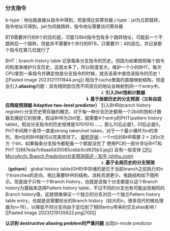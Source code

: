 ### 分支指令
b-type：地址能直接从指令中得到，但是得比较寄存器
j-type：jal为立即跳转，指令地址可得到，jalr为间接跳转，指令地址需要访问寄存器

BTB需要并行的8个的目的是，可能128bit指令包有多个跳转地址，可能前一个不跳转后一个跳转，但是并不需要8个并行的BTB，只需要31：4的高位，并记录那个指令在第几位就行了


BHT：branch history table 记录每条分支指令的历史。但因为如果按照每个指令的粒度来维护分支历史，这就太多了，所以粒度变大，维护一个小的BHT。每次CPU拿到一条指令并确定他是分支指令的时候，就去该表中查找该指令的历史
![[Pasted image 20231211111844.png]]
相当于cache里面的直接映射结构，但是会引入**aliasing**问题：具有相同低位而不同高位的地址会映射到同一个entry中。
 $~~~~~~~~~~~~~~~~~~~~~~~~~~~~~~~~~~~~~~~~~~~~~~~~~~~~~~~~~~~~~~~~~~~~~~~~~~~~$$\Downarrow$
**引入2bit饱和计数器 
 $~~~~~~~~~~~~~~~~~~~~~~~~~~~~~~~~~~~~~~~~~~~~~~~~~~~~~~~~~~~~~~~~~~~~~~~~~~~~$$\Downarrow$
基于局部历史的分支预测（又称自适应两级预测器 Adaptive two-level predictor）**
	引入BHR(branch history register):分支历史寄存器的概念，对于每一种分支历史都用一个2bit的饱和计数器去捕捉它的规律，假设BHR为2bit宽，就需要4个entry的PHT(pattern history table)，假设分支指令的历史规律是10101010.....，那么10后必是1，01后必是0，PHT中间两个表项一直是strong taken/not taken，对于一个最小循环为n的序列，用n位的BHR就可以完美预测了。
	<u>面积开销</u> : 一个n位的BHR需要  2 × 2的n次方 个bit，如果每条分支指令都配备一个那就没完了
	使用PC的一部分寻址BHT和PHT
![[887eda7c6aaa5d35085cebb3cd925b3.jpg]]
会有一些变体
[CPU MicroArch: Branch Prediction分支预测简述 - 知乎 (zhihu.com)](https://zhuanlan.zhihu.com/p/393237422)
$~~~~~~~~~~~~~~~~~~~~~~~~~~~~~~~~~~~~~~~~~~~~~~~~~~~~~~~~~~~~~~~~~~~~~~~~~~~~$$\Downarrow$
**基于全局历史的分支预测（gshare）**
global history table(GHR)中存储的是位于当前branch之前执行的n个branches的走向，相比需要BHR的结构，消耗资源更少。电路结构如下图所示。但是由于只有一个Branch history，也就是说每个分支都是以这个Branch history为基础来选择Pattern history table，不过不同的分支也有可能出现相同的Branch history值，这就很难保证一个独立的分支对应一个独立Pattern history table entry，也就是说需要较长的Branch history（较大的n，很多现代的微处理器为n=16），以降低不同分支间由于定位到了相同entry带来的交叉alias影响
![[Pasted image 20231219135923.png|700]]

**认识到 destructive aliasing problem的严重问题**
出现bi-mode predictor